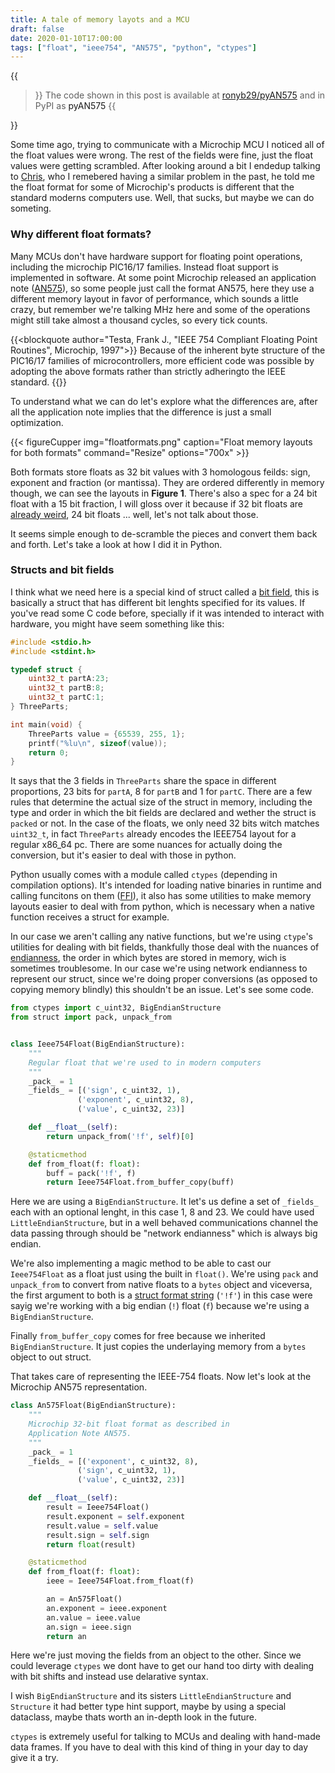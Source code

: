 ```yaml
---
title: A tale of memory layots and a MCU
draft: false
date: 2020-01-10T17:00:00
tags: ["float", "ieee754", "AN575", "python", "ctypes"]
---
```


{{<blockquote>}}
The code shown in this post is available at <a href=https://github.com/ronyb29/pyAN575>ronyb29/pyAN575</a> and in PyPI as <a>pyAN575</a>
{{</blockquote>}}

Some time ago, trying to communicate with a Microchip MCU I noticed all of the float values were wrong. The rest of the fields were fine, just the float values were getting scrambled. After looking around a bit I endedup talking to [Chris](https://github.com/chrsalx/), who I remebered having a similar problem in the past, he told me the float format for some of Microchip's products is different that the standard moderns computers use. Well, that sucks, but maybe we can do someting.

### Why different float formats?
Many MCUs don't have hardware support for floating point operations, including the microchip PIC16/17 families. Instead float support is implemented in software. At some point Microchip released an application note ([AN575](http://ww1.microchip.com/downloads/en/AppNotes/00575.pdf)), so some people just call the format AN575, here they use a different memory layout in favor of performance, which sounds a little crazy, but remember we're talking MHz here and some of the operations might still take almost a thousand cycles, so every tick counts.

{{<blockquote author="Testa, Frank J., \"IEEE 754 Compliant Floating Point Routines\", Microchip, 1997">}}
Because of the inherent byte structure of the PIC16/17 families of microcontrollers,  more  efficient  code  was  possible  by adopting the above formats rather than strictly adheringto the IEEE standard.
{{</blockquote>}}

To understand what we can do let's explore what the differences are, after all the application note implies that the difference is just a small optimization.

{{< figureCupper
img="floatformats.png" 
caption="Float memory layouts for both formats" 
command="Resize" 
options="700x" >}}

Both formats store floats as 32 bit values with 3 homologous feilds: sign, exponent and fraction (or mantissa). They are ordered differently in memory though, we can see the layouts in **Figure 1**. There's also a spec for a 24 bit float with a 15 bit fraction, I will gloss over it because if 32 bit floats are [already weird](https://docs.python.org/3/tutorial/floatingpoint.html), 24 bit floats ... well, let's not talk about those.

It seems simple enough to de-scramble the pieces and convert them back and forth. Let's take a look at how I did it in Python.

### Structs and bit fields
I think what we need here is a special kind of struct called a [bit field](https://en.wikipedia.org/wiki/Bit_field), this is basically a struct that has different bit lenghts specified for its values. If you've read some C code before, specially if it was intended to interact with hardware, you might have seem something like this:

```c
#include <stdio.h>
#include <stdint.h>

typedef struct {
    uint32_t partA:23;
    uint32_t partB:8;
    uint32_t partC:1;
} ThreeParts;

int main(void) {
    ThreeParts value = {65539, 255, 1};
    printf("%lu\n", sizeof(value));
    return 0;
}
```

It says that the 3 fields in `ThreeParts` share the space in different proportions, 23 bits for `partA`, 8 for `partB` and 1 for `partC`. There are a few rules that determine the actual size of the struct in memory, including the type and order in which the bit fields are declared and wether the struct is `packed` or not. In the case of the floats, we only need 32 bits witch matches `uint32_t`, in fact `ThreeParts` already encodes the IEEE754 layout for a regular x86_64 pc. There are some nuances for actually doing the conversion, but it's easier to deal with those in python.

Python usually comes with a module called `ctypes` (depending in compilation options). It's intended for loading native binaries in runtime and calling funcitons on them ([FFI](https://en.wikipedia.org/wiki/Foreign_function_interface)), it also has some utilities to make memory layouts easier to deal with from python, which is necessary when a native function receives a struct for example.

In our case we aren't calling any native functions, but we're using `ctype`'s utilities for dealing with bit fields, thankfully those deal with the nuances of [endianness](https://en.wikipedia.org/wiki/Endianness), the order in which bytes are stored in memory, wich is sometimes troublesome. In our case we're using network endianness to represent our struct, since we're doing proper conversions (as opposed to copying memory blindly) this shouldn't be an issue. Let's see some code.

```py
from ctypes import c_uint32, BigEndianStructure
from struct import pack, unpack_from


class Ieee754Float(BigEndianStructure):
    """
    Regular float that we're used to in modern computers
    """
    _pack_ = 1
    _fields_ = [('sign', c_uint32, 1),
               ('exponent', c_uint32, 8),
               ('value', c_uint32, 23)]

    def __float__(self):
        return unpack_from('!f', self)[0]

    @staticmethod
    def from_float(f: float):
        buff = pack('!f', f)
        return Ieee754Float.from_buffer_copy(buff)
```

Here we are using a `BigEndianStructure`. It let's us define a set of `_fields_` each with an optional lenght, in this case 1, 8 and 23. We could have used `LittleEndianStructure`, but in a well behaved communications channel the data passing through should be "network endianness" which is always big endian.

We're also implementing a magic method to be able to cast our `Ieee754Float` as a float just using the built in `float()`. We're using `pack` and `unpack_from` to convert from native floats to a `bytes` object and viceversa, the first argument to both is a [struct format string](https://docs.python.org/3.8/library/struct.html#format-strings) (`'!f'`) in this case were sayig we're working with a big endian (`!`) float (`f`) because we're using a `BigEndianStructure`. 

Finally `from_buffer_copy` comes for free because we inherited `BigEndianStructure`. It just copies the underlaying memory from a `bytes` object to out struct.

That takes care of representing the IEEE-754 floats. Now let's look at the Microchip AN575 representation.

```py
class An575Float(BigEndianStructure):
    """
    Microchip 32-bit float format as described in 
    Application Note AN575.
    """
    _pack_ = 1
    _fields_ = [('exponent', c_uint32, 8),
               ('sign', c_uint32, 1),
               ('value', c_uint32, 23)]

    def __float__(self):
        result = Ieee754Float()
        result.exponent = self.exponent
        result.value = self.value
        result.sign = self.sign
        return float(result)

    @staticmethod
    def from_float(f: float):
        ieee = Ieee754Float.from_float(f)

        an = An575Float()
        an.exponent = ieee.exponent
        an.value = ieee.value
        an.sign = ieee.sign
        return an
```

Here we're just moving the fields from an object to the other. Since we could leverage `ctypes` we dont have to get our hand too dirty with dealing with bit shifts and instead use delarative syntax. 

I wish `BigEndianStructure` and its sisters `LittleEndianStructure` and `Structure` it had better type hint support, maybe by using a special dataclass, maybe thats worth an in-depth look in the future.

`ctypes` is extremely useful for talking to MCUs and dealing with hand-made data frames. If you have to deal with this kind of thing in your day to day give it a try.